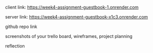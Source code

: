 client link: https://week4-assignment-guestbook-1.onrender.com

server link: https://week4-assignment-guestbook-x1c3.onrender.com

github repo link

screenshots of your trello board, wireframes, project planning

reflection
